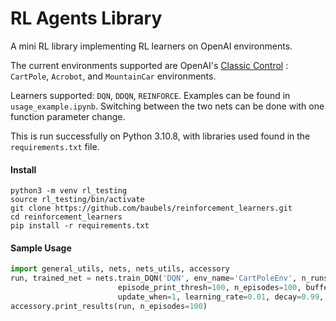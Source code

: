 # RL Agents Library
A mini RL library implementing RL learners on OpenAI environments.

The current environments supported are OpenAI's [Classic Control](https://www.gymlibrary.dev/environments/classic_control/) : `CartPole`, `Acrobot`, and `MountainCar` environments.

Learners supported: `DQN`, `DDQN`, `REINFORCE`. Examples can be found in `usage_example.ipynb`. Switching between the two nets can be done with one function parameter change. 

This is run successfully on Python 3.10.8, with libraries used found in the `requirements.txt` file.

#### Install

```
python3 -m venv rl_testing
source rl_testing/bin/activate
git clone https://github.com/baubels/reinforcement_learners.git
cd reinforcement_learners
pip install -r requirements.txt
```

#### Sample Usage

```python
import general_utils, nets, nets_utils, accessory
run, trained_net = nets.train_DQN('DQN', env_name='CartPoleEnv', n_runs=1, starting_eps=1., network_layers=[4,32,2],
                        episode_print_thresh=100, n_episodes=100, buffer_size=100000, batch_size=64,
                        update_when=1, learning_rate=0.01, decay=0.99, max_episode_steps=1000, record=True)
accessory.print_results(run, n_episodes=100)                                      # print results of the sample runs
```